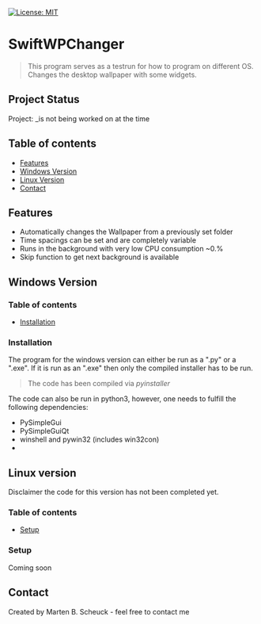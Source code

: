 [![License: MIT](https://img.shields.io/badge/License-MIT-yellow.svg)](https://opensource.org/licenses/MIT)

# SwiftWPChanger
> This program serves as a testrun for how to program on different OS.
> Changes the desktop wallpaper with some widgets.

## Project Status
Project: _is not being worked on at the time

## Table of contents

* [Features](#Features)
* [Windows Version](#WindowsVersion)
* [Linux Version](#LinuxVersion)
* [Contact](#Contact)

## Features
* Automatically changes the Wallpaper from a previously set folder
* Time spacings can be set and are completely variable
* Runs in the background with very low CPU consumption ~0.%
* Skip function to get next background is available

## Windows Version
### Table of contents

* [Installation](#Installation)

### Installation

The program for the windows version can either be run as a ".py" or a ".exe".
If it is run as an ".exe" then only the compiled installer has to be run.

>The code has been compiled via _pyinstaller_

The code can also be run in python3, however, one needs to fulfill the following dependencies:
* PySimpleGui
* PySimpleGuiQt
* winshell and pywin32 (includes win32con)
* 

## Linux version
Disclaimer the code for this version has not been completed yet.
### Table of contents

* [Setup](#Setup)

### Setup

Coming soon

## Contact

Created by Marten B. Scheuck - feel free to contact me


